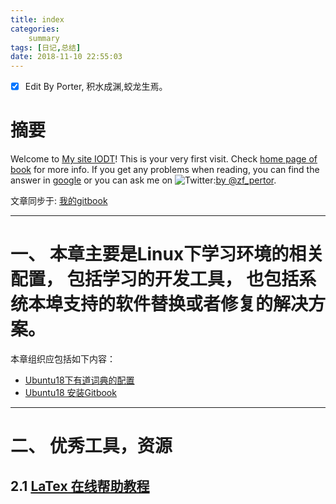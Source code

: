 ```yaml
---
title: index
categories:      
    summary    
tags: [日记,总结]
date: 2018-11-10 22:55:03
---
```


- [x] Edit By Porter, 积水成渊,蛟龙生焉。

# 摘要

Welcome to [My site IODT](http://index.porterpan.top/)! This is your very first visit. Check [home page of book](https://porter.gitbook.io/deep-learning-series/) for more info. If you get any problems when reading, you can find the answer in [google](https://www.google.com) or you can ask me on ![Twitter](./image1/twitter.ico):[by @zf_pertor](https://twitter.com/zf_pertor?lang=en).

文章同步于: [我的gitbook](https://porter.gitbook.io/)

<!-- more -->

------------------

# 一、 本章主要是Linux下学习环境的相关配置， 包括学习的开发工具， 也包括系统本埠支持的软件替换或者修复的解决方案。
本章组织应包括如下内容：

* [Ubuntu18下有道词典的配置](./Ubuntu18下有道词典的配置.md)
* [Ubuntu18 安装Gitbook](./Ubuntu18安装Gitbook.md)


----------

# 二、 优秀工具，资源

## 2.1 [LaTex 在线帮助教程](www.ctex.org/OnlineDocuments)

